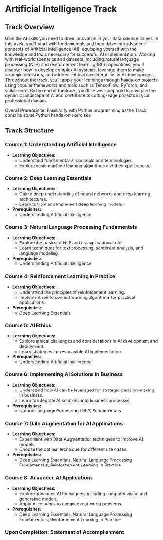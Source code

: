 # Artificial Intelligence Track

## Track Overview

Gain the AI skills you need to drive innovation in your data science career. In this track, you'll start with fundamentals and then delve into advanced concepts of Artificial Intelligence (AI), equipping yourself with the knowledge and tools necessary for successful AI implementation. Working with real-world scenarios and datasets, including natural language processing (NLP) and reinforcement learning (RL) applications, you'll discover how to develop complex AI systems, leverage them to make strategic decisions, and address ethical considerations in AI development. Throughout the track, you'll apply your learnings through hands-on projects using popular frameworks and tools such as TensorFlow, PyTorch, and scikit-learn. By the end of the track, you'll be well-prepared to navigate the dynamic landscape of AI and contribute to cutting-edge projects in your professional domain.

Overall Prerequisite: Familiarity with Python programming as the Track contains some Python hands-on exercises.

## Track Structure

### Course 1: **Understanding Artificial Intelligence**
- **Learning Objectives:**
  - Understand fundamental AI concepts and terminologies.
  - Explore basic machine learning algorithms and their applications.

### Course 2: **Deep Learning Essentials**
- **Learning Objectives:**
  - Gain a deep understanding of neural networks and deep learning architectures.
  - Learn to train and implement deep learning models.
- **Prerequisites:**
  - Understanding Artificial Intelligence

### Course 3: **Natural Language Processing Fundamentals**
- **Learning Objectives:**
  - Explore the basics of NLP and its applications in AI.
  - Learn techniques for text processing, sentiment analysis, and language modeling.
- **Prerequisites:**
  - Understanding Artificial Intelligence

### Course 4: **Reinforcement Learning in Practice**
- **Learning Objectives:**
  - Understand the principles of reinforcement learning.
  - Implement reinforcement learning algorithms for practical applications.
- **Prerequisites:**
  - Deep Learning Essentials

### Course 5: **AI Ethics**
- **Learning Objectives:**
  - Explore ethical challenges and considerations in AI development and deployment.
  - Learn strategies for responsible AI implementation.
- **Prerequisites:**
  - Understanding Artificial Intelligence

### Course 6: **Implementing AI Solutions in Business**
- **Learning Objectives:**
  - Understand how AI can be leveraged for strategic decision-making in business.
  - Learn to integrate AI solutions into business processes.
- **Prerequisites:**
  - Natural Language Processing (NLP) Fundamentals

### Course 7: **Data Augmentation for AI Applications**
- **Learning Objectives:**
  - Experiment with Data Augmentation techniques to improve AI models.
  - Choose the optimal technique for different use cases.
- **Prerequisites:**
  - Deep Learning Essentials, Natural Language Processing Fundamentals, Reinforcement Learning in Practice

### Course 8: **Advanced AI Applications**
- **Learning Objectives:**
  - Explore advanced AI techniques, including computer vision and generative models.
  - Apply AI solutions to complex real-world problems.
- **Prerequisites:**
  - Deep Learning Essentials, Natural Language Processing Fundamentals, Reinforcement Learning in Practice

### Upon Completion: Statement of Accomplishment
